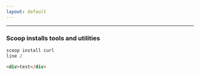 ```yaml
---
layout: default
---
```


---

### Scoop installs tools and utilities

```ruby
scoop install curl
line 2
```

```html
<div>test</div>
```